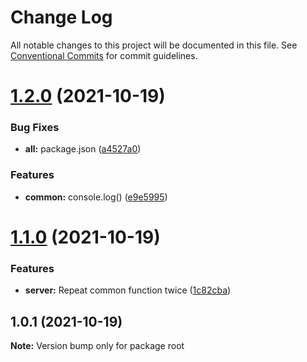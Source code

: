 # Change Log

All notable changes to this project will be documented in this file.
See [Conventional Commits](https://conventionalcommits.org) for commit guidelines.

# [1.2.0](https://github.com/luke-h1/lerna-mock/compare/v1.1.0...v1.2.0) (2021-10-19)


### Bug Fixes

* **all:** package.json ([a4527a0](https://github.com/luke-h1/lerna-mock/commit/a4527a0701f28800b3c37b8c5177172ef7c04fb3))


### Features

* **common:** console.log() ([e9e5995](https://github.com/luke-h1/lerna-mock/commit/e9e59954502235b2c8dc275d4567984459fbff80))





# [1.1.0](https://github.com/luke-h1/lerna-mock/compare/v1.0.1...v1.1.0) (2021-10-19)


### Features

* **server:** Repeat common function twice ([1c82cba](https://github.com/luke-h1/lerna-mock/commit/1c82cba8f5ad967d2af2fbdfd999288d89bf8f20))





## 1.0.1 (2021-10-19)

**Note:** Version bump only for package root
